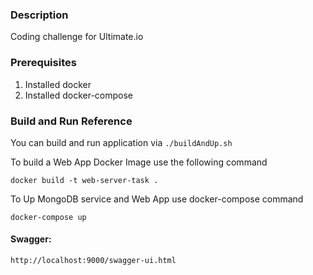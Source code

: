 ### Description
Coding challenge for Ultimate.io

### Prerequisites
1. Installed docker
2. Installed docker-compose

### Build and Run Reference
You can build and run application via `./buildAndUp.sh`

To build a Web App Docker Image use the following command

`docker build -t web-server-task .`

To Up MongoDB service and Web App use docker-compose command

`docker-compose up`

#### Swagger:
`http://localhost:9000/swagger-ui.html`

